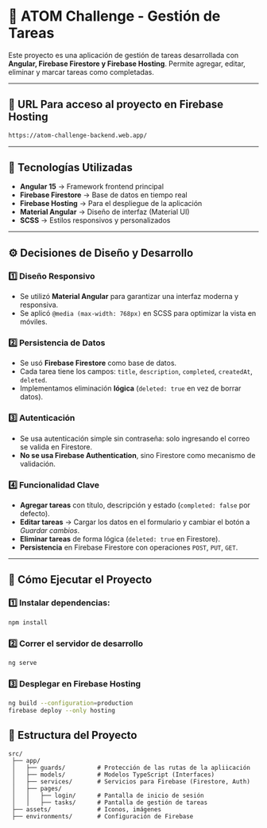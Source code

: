 # 🚀 ATOM Challenge - Gestión de Tareas

Este proyecto es una aplicación de gestión de tareas desarrollada con **Angular, Firebase Firestore y Firebase Hosting**. Permite agregar, editar, eliminar y marcar tareas como completadas.

---

## 🚀 URL Para acceso al proyecto en Firebase Hosting
```sh
https://atom-challenge-backend.web.app/
```

---

## 📌 Tecnologías Utilizadas
- **Angular 15** → Framework frontend principal
- **Firebase Firestore** → Base de datos en tiempo real
- **Firebase Hosting** → Para el despliegue de la aplicación
- **Material Angular** → Diseño de interfaz (Material UI)
- **SCSS** → Estilos responsivos y personalizados

---

## ⚙️ Decisiones de Diseño y Desarrollo

### **1️⃣ Diseño Responsivo**
- Se utilizó **Material Angular** para garantizar una interfaz moderna y responsiva.
- Se aplicó `@media (max-width: 768px)` en SCSS para optimizar la vista en móviles.

### **2️⃣ Persistencia de Datos**
- Se usó **Firebase Firestore** como base de datos.
- Cada tarea tiene los campos: `title`, `description`, `completed`, `createdAt`, `deleted`.
- Implementamos eliminación **lógica** (`deleted: true` en vez de borrar datos).

### **3️⃣ Autenticación**
- Se usa autenticación simple sin contraseña: solo ingresando el correo se valida en Firestore.
- **No se usa Firebase Authentication**, sino Firestore como mecanismo de validación.

### **4️⃣ Funcionalidad Clave**
- **Agregar tareas** con título, descripción y estado (`completed: false` por defecto).
- **Editar tareas** → Cargar los datos en el formulario y cambiar el botón a *Guardar cambios*.
- **Eliminar tareas** de forma lógica (`deleted: true` en Firestore).
- **Persistencia** en Firebase Firestore con operaciones `POST`, `PUT`, `GET`.

---

## 🚀 **Cómo Ejecutar el Proyecto**

### **1️⃣ Instalar dependencias**:
```sh
npm install
```

### **2️⃣ Correr el servidor de desarrollo**
```sh
ng serve
```

### **3️⃣ Desplegar en Firebase Hosting**
```sh
ng build --configuration=production
firebase deploy --only hosting
```

## 📂 **Estructura del Proyecto**
```plaintext
src/
 ├── app/
 │   ├── guards/         # Protección de las rutas de la apliicación
 │   ├── models/         # Modelos TypeScript (Interfaces)
 │   ├── services/       # Servicios para Firebase (Firestore, Auth)
 │   ├── pages/
 │   │   ├── login/      # Pantalla de inicio de sesión
 │   │   ├── tasks/      # Pantalla de gestión de tareas
 ├── assets/             # Iconos, imágenes
 ├── environments/       # Configuración de Firebase
